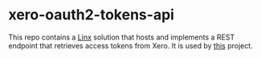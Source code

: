 # xero-oauth2-tokens-api

This repo contains a [Linx](https://linx.software) solution that hosts and implements a REST endpoint that retrieves access tokens from Xero. It is used by [this](https://github.com/Twenty57/xero-oauth2-tokens-site) project.